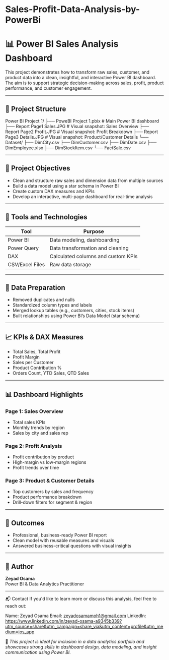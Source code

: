 # Sales-Profit-Data-Analysis-by-PowerBi
# 📊 Power BI Sales Analysis Dashboard

This project demonstrates how to transform raw sales, customer, and product data into a clean, insightful, and interactive Power BI dashboard. The aim is to support strategic decision-making across sales, profit, product performance, and customer engagement.

---

## 📁 Project Structure

Power BI Project 1/
├── PoweBI Project 1.pbix # Main Power BI dashboard
├── Report Page1 Sales.JPG # Visual snapshot: Sales Overview
├── Report Page2 Profit.JPG # Visual snapshot: Profit Breakdown
├── Report Page3 Details.JPG # Visual snapshot: Product/Customer Details
└── Dataset/
├── DimCity.csv
├── DimCustomer.csv
├── DimDate.csv
├── DimEmployee.xlsx
├── DimStockItem.csv
└── FactSale.csv


---

## 🎯 Project Objectives

- Clean and structure raw sales and dimension data from multiple sources
- Build a data model using a star schema in Power BI
- Create custom DAX measures and KPIs
- Develop an interactive, multi-page dashboard for real-time analysis

---

## 🔧 Tools and Technologies

| Tool            | Purpose                                 |
|-----------------|------------------------------------------|
| Power BI        | Data modeling, dashboarding              |
| Power Query     | Data transformation and cleaning         |
| DAX             | Calculated columns and custom KPIs       |
| CSV/Excel Files | Raw data storage                         |

---

## 🧼 Data Preparation

- Removed duplicates and nulls  
- Standardized column types and labels  
- Merged lookup tables (e.g., customers, cities, stock items)  
- Built relationships using Power BI’s Data Model (star schema)

---

## 📈 KPIs & DAX Measures

- Total Sales, Total Profit  
- Profit Margin  
- Sales per Customer  
- Product Contribution %  
- Orders Count, YTD Sales, QTD Sales  

---

## 📊 Dashboard Highlights

### Page 1: **Sales Overview**
- Total sales KPIs  
- Monthly trends by region  
- Sales by city and sales rep  

### Page 2: **Profit Analysis**
- Profit contribution by product  
- High-margin vs low-margin regions  
- Profit trends over time  

### Page 3: **Product & Customer Details**
- Top customers by sales and frequency  
- Product performance breakdown  
- Drill-down filters for segment & region  

---

## 📌 Outcomes

- Professional, business-ready Power BI report  
- Clean model with reusable measures and visuals  
- Answered business-critical questions with visual insights  

---

## 👤 Author

**Zeyad Osama**  
Power BI & Data Analytics Practitioner

---

📬 Contact
If you'd like to learn more or discuss this analysis, feel free to reach out:

Name: Zeyad Osama Email: zeyadosamamoh1@gmail.com LinkedIn: https://www.linkedin.com/in/zeyad-osama-a9345b339?utm_source=share&utm_campaign=share_via&utm_content=profile&utm_medium=ios_app



📌 *This project is ideal for inclusion in a data analytics portfolio and showcases strong skills in dashboard design, data modeling, and insight communication using Power BI.*
